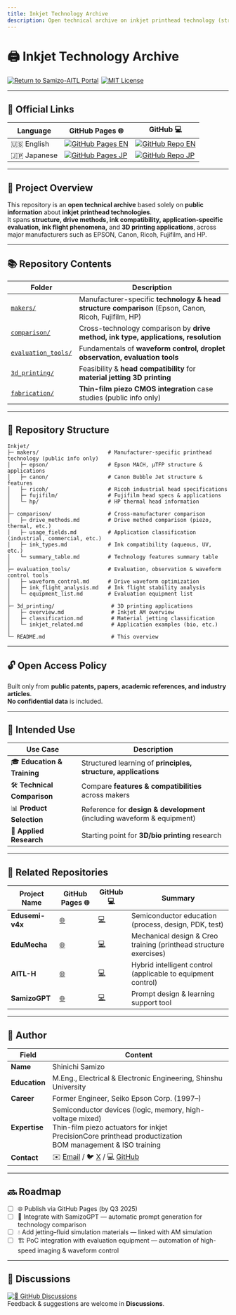 ```yaml
---
title: Inkjet Technology Archive  
description: Open technical archive on inkjet printhead technology (structure, drive methods, ink compatibility, applications, 3D printing)
---
```


# 🖨️ **Inkjet Technology Archive**

<p align="left" style="display:flex;flex-wrap:wrap;gap:6px;margin:0;padding:0;">
  <a href="https://samizo-aitl.github.io/en/">
    <img src="https://img.shields.io/badge/Return%20to%20Samizo--AITL%20Portal-brightgreen" alt="Return to Samizo-AITL Portal">
  </a>
  <a href="../LICENSE">
    <img src="https://img.shields.io/badge/license-MIT-blue.svg" alt="MIT License">
  </a>
</p>

---

## 🔗 Official Links

| Language | GitHub Pages 🌐 | GitHub 💻 |
|----------|----------------|-----------|
| 🇺🇸 English | [![GitHub Pages EN](https://img.shields.io/badge/GitHub%20Pages-English-brightgreen?logo=github)](https://samizo-aitl.github.io/Inkjet/en/) | [![GitHub Repo EN](https://img.shields.io/badge/GitHub-English-blue?logo=github)](https://github.com/Samizo-AITL/Inkjet/tree/main/en) |
| 🇯🇵 Japanese | [![GitHub Pages JP](https://img.shields.io/badge/GitHub%20Pages-日本語版-brightgreen?logo=github)](https://samizo-aitl.github.io/Inkjet/) | [![GitHub Repo JP](https://img.shields.io/badge/GitHub-日本語版-blue?logo=github)](https://github.com/Samizo-AITL/Inkjet) |

---

## 📌 **Project Overview**

This repository is an **open technical archive** based solely on **public information** about **inkjet printhead technologies**.  
It spans **structure, drive methods, ink compatibility, application-specific evaluation, ink flight phenomena,** and **3D printing applications**, across major manufacturers such as EPSON, Canon, Ricoh, Fujifilm, and HP.

---

## 📚 **Repository Contents**

| Folder | Description |
|--------|-------------|
| [`makers/`](../makers/) | Manufacturer-specific **technology & head structure comparison** (Epson, Canon, Ricoh, Fujifilm, HP) |
| [`comparison/`](../comparison/) | Cross-technology comparison by **drive method, ink type, applications, resolution** |
| [`evaluation_tools/`](../evaluation_tools/) | Fundamentals of **waveform control, droplet observation, evaluation tools** |
| [`3d_printing/`](../3d_printing/) | Feasibility & **head compatibility** for **material jetting 3D printing** |
| [`fabrication/`](../fabrication/) | **Thin-film piezo CMOS integration** case studies (public info only) |

---

## 📁 **Repository Structure**

```plaintext
Inkjet/
├─ makers/                      # Manufacturer-specific printhead technology (public info only)
│   ├─ epson/                   # Epson MACH, μTFP structure & applications
│   ├─ canon/                   # Canon Bubble Jet structure & features
│   ├─ ricoh/                   # Ricoh industrial head specifications
│   ├─ fujifilm/                # Fujifilm head specs & applications
│   └─ hp/                      # HP thermal head information
│
├─ comparison/                  # Cross-manufacturer comparison
│   ├─ drive_methods.md         # Drive method comparison (piezo, thermal, etc.)
│   ├─ usage_fields.md          # Application classification (industrial, commercial, etc.)
│   ├─ ink_types.md             # Ink compatibility (aqueous, UV, etc.)
│   └─ summary_table.md         # Technology features summary table
│
├─ evaluation_tools/            # Evaluation, observation & waveform control tools
│   ├─ waveform_control.md      # Drive waveform optimization
│   ├─ ink_flight_analysis.md   # Ink flight stability analysis
│   └─ equipment_list.md        # Evaluation equipment list
│
├─ 3d_printing/                  # 3D printing applications
│   ├─ overview.md               # Inkjet AM overview
│   ├─ classification.md         # Material jetting classification
│   └─ inkjet_related.md         # Application examples (bio, etc.)
│
└─ README.md                     # This overview
```

---

## 🔓 **Open Access Policy**

Built only from **public patents, papers, academic references, and industry articles**.  
**No confidential data** is included.

---

## 🎯 **Intended Use**

| Use Case | Description |
|----------|-------------|
| 🎓 **Education & Training** | Structured learning of **principles, structure, applications** |
| 🛠 **Technical Comparison** | Compare **features & compatibilities** across makers |
| 📊 **Product Selection** | Reference for **design & development** (including waveform & equipment) |
| 🧪 **Applied Research** | Starting point for **3D/bio printing** research |

---

## 📎 **Related Repositories**

| Project Name | GitHub Pages 🌐 | GitHub 💻 | Summary |
|--------------|----------------|-----------|---------|
| **Edusemi-v4x** | [🌐](https://samizo-aitl.github.io/Edusemi-v4x/) | [💻](https://github.com/Samizo-AITL/Edusemi-v4x) | Semiconductor education (process, design, PDK, test) |
| **EduMecha** | [🌐](https://samizo-aitl.github.io/EduMecha/) | [💻](https://github.com/Samizo-AITL/EduMecha) | Mechanical design & Creo training (printhead structure exercises) |
| **AITL-H** | [🌐](https://samizo-aitl.github.io/AITL-H/) | [💻](https://github.com/Samizo-AITL/AITL-H) | Hybrid intelligent control (applicable to equipment control) |
| **SamizoGPT** | [🌐](https://samizo-aitl.github.io/SamizoGPT/) | [💻](https://github.com/Samizo-AITL/SamizoGPT) | Prompt design & learning support tool |

---

## 👤 **Author**

| Field | Content |
|-------|---------|
| **Name** | Shinichi Samizo |
| **Education** | M.Eng., Electrical & Electronic Engineering, Shinshu University |
| **Career** | Former Engineer, Seiko Epson Corp. (1997–) |
| **Expertise** | Semiconductor devices (logic, memory, high-voltage mixed)<br>Thin-film piezo actuators for inkjet<br>PrecisionCore printhead productization<br>BOM management & ISO training |
| **Contact** | ✉️ [Email](mailto:shin3t72@gmail.com) / 🐦 [X](https://x.com/shin3t72) / 💻 [GitHub](https://samizo-aitl.github.io/) |

---

## 🔜 **Roadmap**

- [ ] 🌐 Publish via GitHub Pages (by Q3 2025)  
- [ ] 🧠 Integrate with SamizoGPT — automatic prompt generation for technology comparison  
- [ ] 💧 Add jetting–fluid simulation materials — linked with AM simulation  
- [ ] 🏗️ PoC integration with evaluation equipment — automation of high-speed imaging & waveform control

---

## 💬 **Discussions**

[![💬 GitHub Discussions](https://img.shields.io/badge/GitHub%20Discussions-Join%20the%20Conversation-blue?logo=github)](https://github.com/Samizo-AITL/Inkjet/discussions)  
Feedback & suggestions are welcome in **Discussions**.
